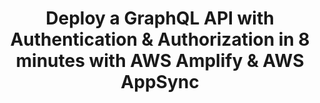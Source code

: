 ---
title: Deploy a GraphQL API with Authentication & Authorization in 8 minutes with AWS Amplify & AWS AppSync
description: "In this video you'll learn how to create and deploy a new Amplify application complete with authentication and a GraphQL API. You'll also learn how to configure the API with rules around authorization and fine-grained access control for performing queries and mutations."
banner: "./banner.jpg"
authorIds:
  - nader-dabit
href: https://www.youtube.com/watch?v=gQf8jIuimlw
platforms:
  - React
categories:
  - Authentication
  - API (GraphQL)
---